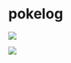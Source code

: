 # pokelog

<a href="https://asciinema.org/a/0cqpeiszos7xk1bpkgh8nmh6z?autoplay=1"><img src="https://asciinema.org/a/0cqpeiszos7xk1bpkgh8nmh6z.png"/></a>

<a href="https://asciinema.org/a/cqrih35s4m0vchm1r9p5v9oa2?autoplay=1"><img src="https://asciinema.org/a/cqrih35s4m0vchm1r9p5v9oa2.png"/></a>
